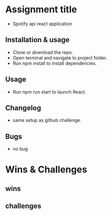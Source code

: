 # Assignment title
- Spotify api react application

## Installation & usage

- Clone or download the repo.
- Open terminal and navigate to project folder.
- Run npm install to install dependencies.

## Usage
- Run npm run start to launch React.

## Changelog
- same setup as github challenge.

## Bugs
- no bug

# Wins & Challenges
## wins

## challenges

